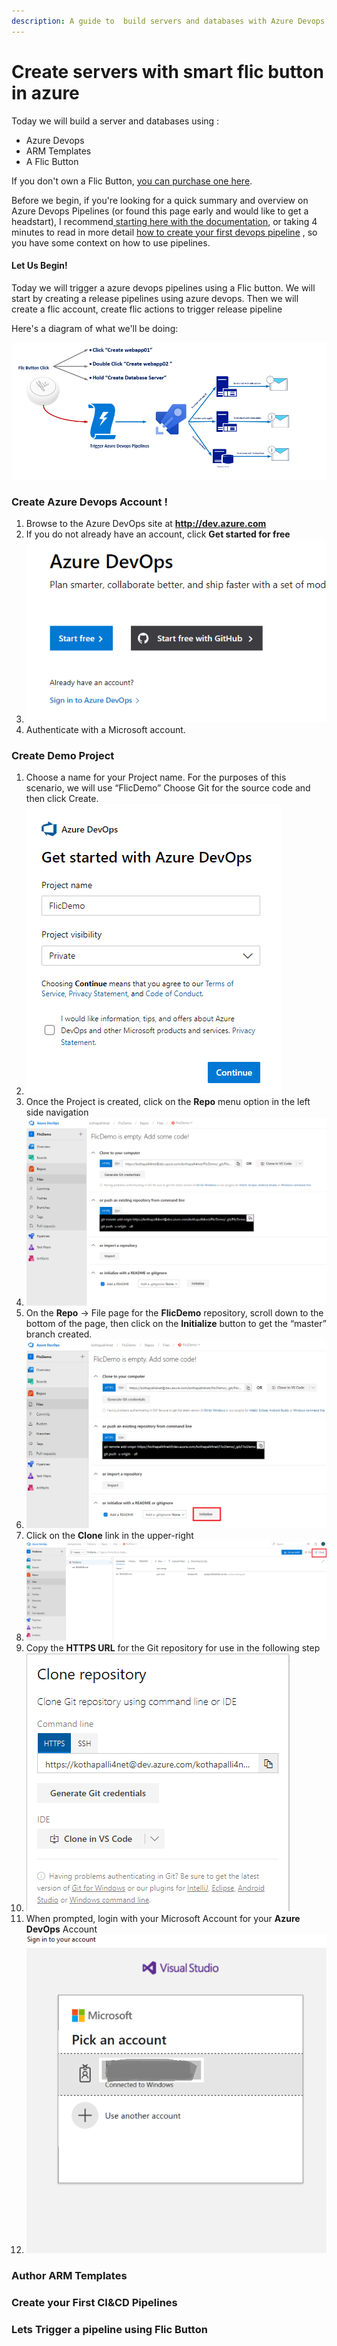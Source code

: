 ```yaml
---
description: A guide to  build servers and databases with Azure Devops & flic button.
---
```


# Create servers with smart flic button in azure

Today we will build a server and databases using :

* Azure Devops
* ARM Templates
* A Flic Button

If you don't own a Flic Button, [you can purchase one here](https://flic.io/shop/flic-1pack).

Before we begin, if you're looking for a quick summary and overview on Azure Devops Pipelines \(or found this page early and would like to get a headstart\), I recommend[ starting here with the documentation](https://azure.microsoft.com/en-us/services/devops/), or taking 4 minutes to read in more detail [how to create your first devops pipeline](https://docs.microsoft.com/en-us/azure/devops/pipelines/create-first-pipeline?view=azure-devops&tabs=tfs-2018-2) , so you have some context on how to use pipelines.

#### Let Us Begin!

Today we will trigger a azure devops pipelines using a Flic button. We will start by creating a release pipelines using azure devops. Then we will create a flic account, create flic actions to trigger release pipeline

Here's a diagram of what we'll be doing:

![](../.gitbook/assets/image.png)

### Create Azure Devops Account !

1. Browse to the Azure DevOps site at **http://dev.azure.com**
2. If you do not already have an account, click **Get started for free**
3. ![](../.gitbook/assets/image%20%288%29.png) 
4. Authenticate with a Microsoft account.

### Create Demo Project 

1. Choose a name for your Project name. For the purposes of this scenario, we will use “FlicDemo” Choose Git for the source code and then click Create.
2. ![](../.gitbook/assets/image%20%285%29.png) 
3. Once the Project is created, click on the **Repo** menu option in the left side navigation
4. ![](../.gitbook/assets/image%20%284%29.png) 
5. On the **Repo** -&gt; File page for the **FlicDemo** repository, scroll down to the bottom of the page, then click on the **Initialize** button to get the “master” branch created.
6. ![](../.gitbook/assets/image%20%286%29.png) 
7. Click on the **Clone** link in the upper-right
8. ![](../.gitbook/assets/image%20%283%29.png) 
9. Copy the **HTTPS URL** for the Git repository for use in the following step
10. ![](../.gitbook/assets/capture.PNG) 
11. When prompted, login with your Microsoft Account for your **Azure DevOps** Account
12. ![](../.gitbook/assets/image%20%281%29.png) 

### Author ARM Templates 



### Create your First CI&CD Pipelines 

### Lets Trigger a pipeline using Flic Button 











